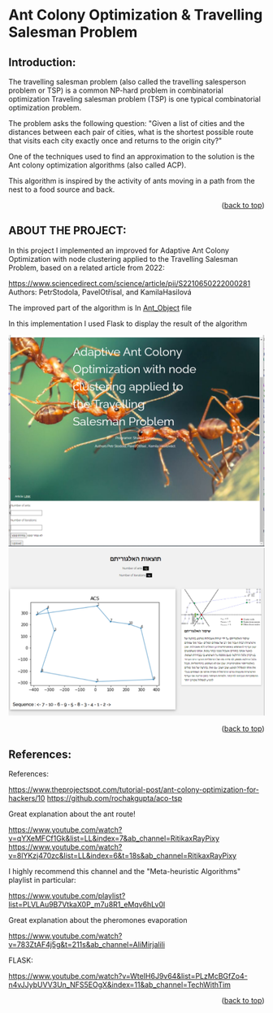 # Ant Colony Optimization & Travelling Salesman Problem



<!-- Introduction -->
## Introduction:
The travelling salesman problem (also called the travelling salesperson problem or TSP) is a common NP-hard problem in combinatorial optimization
Traveling salesman problem (TSP) is one typical combinatorial optimization problem.

The problem asks the following question: "Given a list of cities and the distances between each pair of cities, what is the shortest possible route that visits each city exactly once and returns to the origin city?"

One of the techniques used to find an approximation to the solution is the Ant colony optimization algorithms (also called ACP).

This algorithm is inspired by the activity of ants moving in a path from the nest to a food source and back.



<p align="right">(<a href="#top">back to top</a>)</p>


<!-- ABOUT THE PROJECT -->
## ABOUT THE PROJECT:
In this project I implemented an improved for Adaptive Ant Colony Optimization with node clustering applied to the Travelling Salesman Problem, based on a related article from 2022:

https://www.sciencedirect.com/science/article/pii/S2210650222000281
Authors:  PetrStodola, PavelOtřísal, and KamilaHasilová

The improved part of the algorithm is In [Ant_Object](https://github.com/SKDS2020/ACO_FOR_TSP/blob/main/Ant_Object.ipynb) file

In this implementation I used Flask to display the result of the algorithm

![plot](https://github.com/SKDS2020/ACO_FOR_TSP/blob/main/FLASK_IMG/INTRO1.png)
![plot](https://github.com/SKDS2020/ACO_FOR_TSP/blob/main/FLASK_IMG/RES_ZOOMOUT.2png.png)



<p align="right">(<a href="#top">back to top</a>)</p>


<!-- References -->
## References:


References:

https://www.theprojectspot.com/tutorial-post/ant-colony-optimization-for-hackers/10
https://github.com/rochakgupta/aco-tsp


Great explanation about the ant route! 

https://www.youtube.com/watch?v=qYXeMFCf1Gk&list=LL&index=7&ab_channel=RitikaxRayPixy
https://www.youtube.com/watch?v=8lYKzj470zc&list=LL&index=6&t=18s&ab_channel=RitikaxRayPixy

I highly recommend this channel and the "Meta-heuristic Algorithms" playlist in particular:

https://www.youtube.com/playlist?list=PLVLAu9B7VtkaX0P_m7u8R1_eMqv6hLv0l



Great explanation about the pheromones evaporation

https://www.youtube.com/watch?v=783ZtAF4j5g&t=211s&ab_channel=AliMirjalili


FLASK:

https://www.youtube.com/watch?v=WteIH6J9v64&list=PLzMcBGfZo4-n4vJJybUVV3Un_NFS5EOgX&index=11&ab_channel=TechWithTim

<p align="right">(<a href="#top">back to top</a>)</p>

